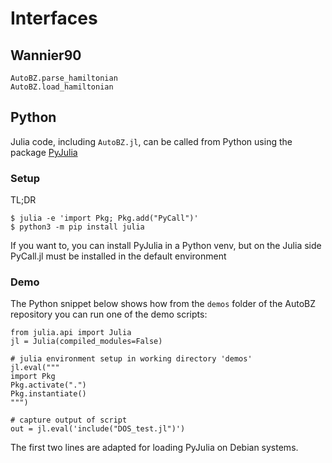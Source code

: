 # Interfaces

## Wannier90

```@docs
AutoBZ.parse_hamiltonian
AutoBZ.load_hamiltonian
```

## Python

Julia code, including `AutoBZ.jl`, can be called from Python using the package
[PyJulia](https://pyjulia.readthedocs.io)

### Setup

TL;DR
```
$ julia -e 'import Pkg; Pkg.add("PyCall")'
$ python3 -m pip install julia
```

If you want to, you can install PyJulia in a Python venv, but on the Julia side PyCall.jl must be installed in the default environment

### Demo

The Python snippet below shows how from the `demos` folder of the AutoBZ repository you can run one of the demo scripts:
```
from julia.api import Julia
jl = Julia(compiled_modules=False)

# julia environment setup in working directory 'demos'
jl.eval("""
import Pkg
Pkg.activate(".")
Pkg.instantiate()
""")

# capture output of script
out = jl.eval('include("DOS_test.jl")')
```
The first two lines are adapted for loading PyJulia on Debian systems.